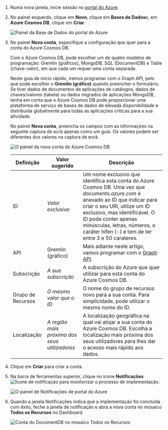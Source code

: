1. Numa nova janela, inicie sessão no [portal do Azure](https://portal.azure.com/).
2. No painel esquerdo, clique em **Novo**, clique em **Bases de Dados**e, em **Azure Cosmos DB**, clique em **Criar**.
   
   ![Painel da Base de Dados do portal do Azure](./media/cosmos-db-create-dbaccount-graph/create-nosql-db-databases-json-tutorial-1.png)

3. No painel **Nova conta**, especifique a configuração que quer para a conta do Azure Cosmos DB. 

    Com o Azure Cosmos DB, pode escolher um de quatro modelos de programação: Gremlin (gráficos), MongoDB, SQL (DocumentDB) e Table (chave-valor), em que cada um requer uma conta separada.
       
    Neste guia de início rápido, iremos programar com o Graph API, pelo que pode escolher o **Gremlin (gráfico)** quando preencher o formulário. Se tiver dados de documentos de aplicações de catálogos, dados de chaves/valores (tabela) ou dados migrados de aplicações MongoDB, tenha em conta que o Azure Cosmos DB pode proporcionar uma plataforma de serviço de bases de dados de elevada disponibilidade e distribuída globalmente para todas as aplicações críticas para a sua atividade.

    No painel **Nova conta**, preencha os campos com as informações na seguinte captura de ecrã apenas como um guia. Os valores podem ser diferentes dos valores na captura de ecrã.
 
    ![O painel da nova conta do Azure Cosmos DB](./media/cosmos-db-create-dbaccount-graph/create-nosql-db-databases-json-tutorial-2.png)

    Definição|Valor sugerido|Descrição
    ---|---|---
    ID|*Valor exclusivo*|Um nome exclusivo que identifica esta conta do Azure Cosmos DB. Uma vez que *documents.azure.com* é anexado ao ID que indicar para criar o seu URI, utilize um ID exclusivo, mas identificável. O ID pode conter apenas minúsculas, letras, números, o caráter hífen (-) e tem de ter entre 3 e 50 carateres.
    API|Gremlin (gráfico)|Mais adiante neste artigo, vamos programar com o [Graph API](../articles/cosmos-db/graph-introduction.md).|
    Subscrição|*A sua subscrição*|A subscrição do Azure que quer utilizar para esta conta do Azure Cosmos DB. 
    Grupo de Recursos|*O mesmo valor que o ID*|O nome do grupo de recursos novo para a sua conta. Para simplicidade, pode utilizar o mesmo nome do ID. 
    Localização|*A região mais próxima dos seus utilizadores*|A localização geográfica na qual vai alojar a sua conta do Azure Cosmos DB. Escolha a localização mais próxima dos seus utilizadores para lhes dar o acesso mais rápido aos dados.

4. Clique em **Criar** para criar a conta.
5. Na barra de ferramentas superior, clique no ícone **Notificações** ![Ícone de notificação](./media/cosmos-db-create-dbaccount-graph/notification-icon.png) para monitorizar o processo de implementação.

    ![O painel de Notificações de portal do Azure](./media/cosmos-db-create-dbaccount-graph/notification.png)

6.  Quando a janela Notificações indica que a implementação foi concluída com êxito, feche a janela de notificação e abra a nova conta no mosaico **Todos os Recursos** no Dashboard. 

    ![Conta do DocumentDB no mosaico Todos os Recursos](./media/cosmos-db-create-dbaccount-graph/azure-documentdb-all-resources.png)
